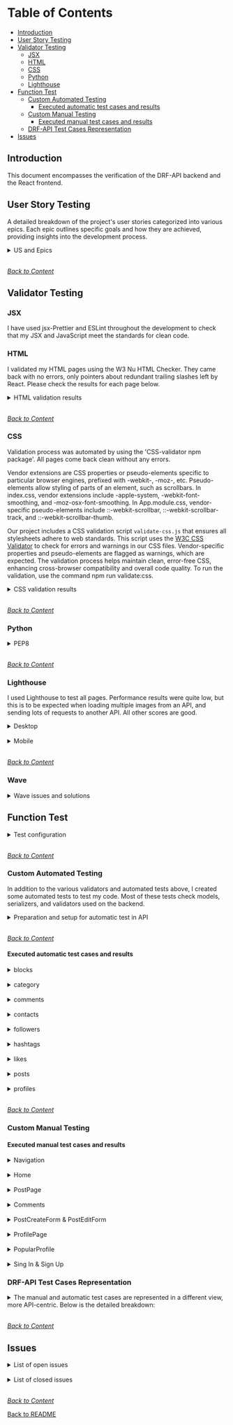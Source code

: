 

# Table of Contents

- [Introduction](#introduction)
- [User Story Testing](#user-story-testing)
- [Validator Testing](#validator-testing)
  - [JSX](#jsx)
  - [HTML](#html)
  - [CSS](#css)
  - [Python](#python)
  - [Lighthouse](#lighthouse)
- [Function Test](#function-test)
  - [Custom Automated Testing](#custom-automated-testing)
    - [Executed automatic test cases and results](#executed-automatic-test-cases-and-results)
  - [Custom Manual Testing](#custom-manual-testing)
    - [Executed manual test cases and results](#executed-manual-test-cases-and-results)
  - [DRF-API Test Cases Representation](#drf-api-test-cases-representation)
- [Issues](#issues)

## Introduction

This document encompasses the verification of the DRF-API backend and the React frontend.

## User Story Testing

A detailed breakdown of the project's user stories categorized into various epics. Each epic outlines specific goals and how they are achieved, providing insights into the development process.

<details>
<summary>US and Epics</summary> 
<br>

**EPIC - Scope**
| Goals | How are they achieved? | Comment |
| --- | --- |--- |
| As a product owner, I want to define the project scope and vision so that all stakeholders have a clear understanding of the project's goals and objectives | The project scope and vision are defined during initial phase and documented in a project charter | |
| As a product owner, I want to identify key features and functionalities required for the application so that it meets user needs effectively | Key features are identified through user research and requirements gathering sessions with stakeholder(s) | |

**EPIC - Development**
| Goals | How are they achieved? | Comment |
| --- | --- |--- |
| As a developer, I want to set up a project repository for the front-end and back-end so that I can manage the codebase efficiently | Set up separate Git repositories for the front-end and back-end on GitHub and configure them with appropriate README files and branch protections | |
| As a developer, I want to configure the development environment so that I can ensure consistent setup across different machines | Use tools like Docker to create consistent development environments, and document setup instructions in the README.md file | |
| As a developer, I want to design a responsive user interface using React so that users have a seamless experience across devices | Implement responsive design principles using CSS frameworks like Bootstrap and test across different devices and screen sizes | |
| As a developer, I want to create reusable components in React so that the codebase is maintainable and scalable | Develop React components with a modular architecture and document them | |
| As a developer, I want to create a Django project and set up the Django Rest Framework so that I can build the API | Initialize a Django project, install Django Rest Framework, and configure settings including database connections | |
| As a developer, I want to design database models so that the data is structured logically | Create Django models to represent the data structure, ensuring relationships and constraints are appropriately defined | |
| As a developer, I want to implement CRUD operations in the API so that users can manage their content | Develop API views and serializers in Django Rest Framework to handle create, read, update, and delete operations for the main entities | |
| As a developer, I want to integrate the front-end with the back-end API so that data can be fetched and displayed dynamically | Use Axios or Fetch API in React to make requests to the Django REST API and update the UI based on the responses | |
| As a developer, I want to secure user data by storing passwords hashed and ensuring sensitive information is protected | Use Django's built-in password hashing mechanism and configure environment variables for sensitive settings using `env.py` and Heroku Config Vars | |
| As a developer, I want to write tests so that I can ensure the functionality of my React components | Write manual tests for React components | |
| As a developer, I want to write tests so that I can verify the correctness of the API endpoints | Use Django's test framework to write unit tests and integration tests for API endpoints, ensuring they return expected results | |

**EPIC - Navigation & Authentication**
| Goals | How are they achieved? | Comment |
| --- | --- |--- |
| As a user I can view a navbar from every page so that I can navigate easily between pages | Implement a persistent navigation bar component in React that is included on all pages | |
| As a user I can navigate through pages quickly so that I can view content seamlessly without page refresh | Use React Router to enable client-side routing, ensuring navigation does not trigger full page reloads | |
| As a user I can create a new account so that I can access all the features for signed up users | Develop a registration form that submits user data to the Django REST API to create new user accounts | |
| As a user I can sign in to the app so that I can access functionality for logged in users | Implement a login form that authenticates users via the Django REST API and stores the authentication token in local storage | |
| As a user I can tell if I am logged in or not so that I can log in if I need to | Display user authentication status in the navigation bar, showing different links based on login state | |
| As a user I can maintain my logged-in status until I choose to log out so that my user experience is not compromised | Use token-based authentication with automatic token refresh to keep users logged in until they explicitly log out | |
| As a logged out user I can see sign in and sign up options so that I can sign in/sign up | Ensure the navigation bar shows links to the sign-in and sign-up pages for unauthenticated users | |
| As a user I can view user's avatars so that I can easily identify users of the application | Display user avatars in the navigation bar, user profiles, and next to user-generated content | |

**EPIC - Adding & Liking Posts**
| Goals | How are they achieved? | Comment |
| --- | --- |--- |
| As a logged in user I can create posts so that I can share my images with the world! | Develop a post creation form in React that submits new posts to the Django REST API | |
| As a user I can view the details of a single post so that I can learn more about it | Implement a post detail page that fetches and displays a single post's data from the API | |
| As a logged in user I can like a post so that I can show my support for the posts that interest me | Add a like button to posts that sends a like request to the API and updates the like count on the UI | |

**EPIC - The Posts Page**
| Goals | How are they achieved? | Comment |
| --- | --- |--- |
| As a user I can view all the most recent posts, ordered by most recently created first so that I am up to date with the newest content | Fetch and display posts from the API in descending order of creation date | |
| As a user, I can search for posts with keywords, so that I can find the posts and user profiles I am most interested in | Implement a search bar that filters posts based on keywords entered by the user | |
| As a logged in user I can view the posts I liked so that I can find the posts I enjoy the most | Create a view that fetches and displays posts liked by the authenticated user | |
| As a logged in user I can view content filtered by users I follow so that I can keep up to date with what they are posting about | Implement a feed that displays posts from users followed by the authenticated user |
| As a user I can keep scrolling through the images on the site, that are loaded for me automatically so that I don't have to click on "next page" etc | Implement infinite scroll functionality that fetches more posts as the user scrolls down | |
| As a user, I want to add hashtags to my posts so that they are easier to find | Add a hashtag feature to the post creation form and store tags in the database | Not fully implemented, see [Known and unsolved issues](known-and-unsolved-issues) |
| As a user, I want to search for posts by tags so that I can find related content | Implement a tag search feature that filters posts based on selected tags | |

**EPIC - The Post Page**
| Goals | How are they achieved? | Comment |
| --- | --- |--- |
| As a user I can view the posts page so that I can read the comments about the post | Display the post's comments below the post content on the post detail page | |
| As a post owner I can edit my post title and description so that I can make corrections or update my post after it was created | Add an edit button to the post detail page that opens a form for updating the post's title and description | |
| As a logged in user I can add comments to a post so that I can share my thoughts about the post | Implement a comment form on the post detail page that submits new comments to the API | |
| As a user I can see how long ago a comment was made so that I know how old a comment is | Display timestamps next to each comment showing how long ago they were posted | |
| As a user I can read comments on posts so that I can read what other users think about the posts | List comments below the post content on the post detail page | |
| As an owner of a comment I can delete my comment so that I can control removal of my comment from the application | Add a delete button to each comment that sends a delete request to the API and removes the comment from the UI | |
| As an owner of a comment I can edit my comment so that I can fix or update my existing comment | Add an edit button to each comment that opens a form for updating the comment's content | |
| As a user, I want to add category to my posts so that they are easier to find. | Develop category feature in the API and provide UI elements for adding and displaying category on posts | |

**EPIC - The Profile Page**
| Goals | How are they achieved? | Comment |
| --- | --- |--- |
| As a user I can view other users profiles so that I can see their posts and learn more about them | Implement user profile pages that display user information and their posts | |
| As a user I can see a list of the most followed profiles so that I can see which profiles are popular | Create a section on the site that lists the most followed profiles | |
| As a user I can view statistics about a specific user: number of posts, follows and users followed so that I can learn more about them | Display user statistics (number of posts, follows, and followed users) on profile pages | |
| As a logged in user I can follow and unfollow other users so that I can see and remove posts by specific users in my posts feed | Implement follow and unfollow buttons on user profiles that update the follow status via the API | |
| As a user I can view all the posts by a specific user so that I can catch up on their latest posts, or decide I want to follow them | List all posts by the user on their profile page | |
| As a logged in user I can edit my profile so that I can change my profile picture and bio | Add an edit profile button that opens a form for updating the profile picture and bio | |
| As a logged in user I can update my username and password so that I can change my display name and keep my profile secure | Provide options for changing username and password in the user settings | |
| As a developer, I want to implement a blocking functionality so that users do not have to see posts from users they have blocked | Develop a blocking feature in the API and provide UI controls for blocking users | |
| As a user, I want to be able to block other users so that they cannot interact with my content | Add block buttons to user profiles that update the block status via the API | Moved to future feature backlog |
| As a developer, I want to create a contact form that stores user queries, complaints, or suggestions in the Contact model so that the platform can handle user feedback | Implement a contact form that submits user feedback to the API and stores it in the database | |
| As a user, I want to send feedback or queries to the platform administrators so that I can report issues or suggest improvements | Add a feedback form accessible from the user menu that submits feedback to the platform administrators | |

</details>
<br>

_<span style="color: blue;">[Back to Content](#table-of-contents)</span>_

## Validator Testing

### JSX

I have used jsx-Prettier and ESLint throughout the development to check that my JSX and JavaScript meet the standards for clean code.

### HTML

I validated my HTML pages using the W3 Nu HTML Checker. They came back with no errors, only pointers about redundant trailing slashes left by React. Please check the results for each page below.

<details>
<summary>HTML validation results</summary>

<br>

[PostsPage](https://validator.w3.org/nu/?doc=https%3A%2F%2Fpixavibe-frontend-e53fa907f215.herokuapp.com%2F)

[Post Page](https://validator.w3.org/nu/?doc=https%3A%2F%2Fpixavibe-frontend-e53fa907f215.herokuapp.com%2Fposts%2F66)

[Profile](https://validator.w3.org/nu/?doc=https%3A%2F%2Fpixavibe-frontend-e53fa907f215.herokuapp.com%2Fprofiles%2F4)

[Edit profile](https://validator.w3.org/nu/?doc=https%3A%2F%2Fpixavibe-frontend-e53fa907f215.herokuapp.com%2Fprofiles%2F4%2Fedit)

[Sign Up](https://validator.w3.org/nu/?doc=https%3A%2F%2Fpixavibe-frontend-e53fa907f215.herokuapp.com%2Fsignup)

[Sign In](https://validator.w3.org/nu/?doc=https%3A%2F%2Fpixavibe-frontend-e53fa907f215.herokuapp.com%2Fsignin)

[PostCreateForm](https://validator.w3.org/nu/?doc=https%3A%2F%2Fpixavibe-frontend-e53fa907f215.herokuapp.com%2Fposts%2Fcreate)

[PostEditForm](https://validator.w3.org/nu/?doc=https%3A%2F%2Fpixavibe-frontend-e53fa907f215.herokuapp.com%2Fposts%2F1%2Fedit)

</details>

<br>

_<span style="color: blue;">[Back to Content](#table-of-contents)</span>_

### CSS

Validation process was automated by using the 'CSS-validator npm package'. All pages come back clean without any errors. </br>

Vendor extensions are CSS properties or pseudo-elements specific to particular browser engines, prefixed with -webkit-, -moz-, etc. Pseudo-elements allow styling of parts of an element, such as scrollbars. In index.css, vendor extensions include -apple-system, -webkit-font-smoothing, and -moz-osx-font-smoothing. In App.module.css, vendor-specific pseudo-elements include ::-webkit-scrollbar, ::-webkit-scrollbar-track, and ::-webkit-scrollbar-thumb.

Our project includes a CSS validation script `validate-css.js` that ensures all stylesheets adhere to web standards. This script uses the [W3C CSS Validator](http://jigsaw.w3.org/css-validator/validator) to check for errors and warnings in our CSS files. Vendor-specific properties and pseudo-elements are flagged as warnings, which are expected. The validation process helps maintain clean, error-free CSS, enhancing cross-browser compatibility and overall code quality. To run the validation, use the command npm run validate:css.

<details>
<summary>CSS validation results</summary>

<br>

![CSS-01](/documentation/testing_image/validate_css_01.png)

![CSS-02](/documentation/testing_image/validate_css_02.png)

</details>

<br>

_<span style="color: blue;">[Back to Content](#table-of-contents)</span>_

### Python

<details>
<summary>PEP8</summary>
<br>

All Python files were run validated with pep8 and cleaned until no errors were found.

![pep8](/documentation/testing_image/validate_python.png)

</details>
<br>

_<span style="color: blue;">[Back to Content](#table-of-contents)</span>_

### Lighthouse

I used Lighthouse to test all pages. Performance results were quite low, but this is to be expected when loading multiple images from an API, and sending lots of requests to another API. All other scores are good.

<details>
<summary>Desktop</summary>
<br>

| Page         | Performance | Accessibility | Best Practices | SEO |
| ------------ | ----------- | ------------- | -------------- | --- |
| Home         | 64          | 95            | 78             | 100 |
| Post Detail  | 59          | 91            | 78             | 100 |
| Post Form    | 99          | 87            | 78             | 100 |
| Profile page | 84          | 91            | 96             | 91  |
| Login        | 97          | 86            | 96             | 91  |
| Register     | 97          | 86            | 96             | 91  |

</details>
<br>

<details>
<summary>Mobile</summary>
<br>

| Page         | Performance | Accessibility | Best Practices | SEO |
| ------------ | ----------- | ------------- | -------------- | --- |
| Home         | 63          | 96            | 78             | 100 |
| Post Detail  | 50          | 88            | 78             | 100 |
| Post Form    | 55          | 81            | 78             | 92  |
| Profile page | 75          | 89            | 78             | 92  |
| Login        | 85          | 95            | 74             | 100 |
| Register     | 88          | 95            | 74             | 100 |

</details>

<br>

_<span style="color: blue;">[Back to Content](#table-of-contents)</span>_

### Wave

<details>
<summary>Wave issues and solutions</summary>
<br>
By solving these issues, Wave reports no Error and no Contrast Errors.

![Wave](/documentation/testing_image/validate_wave.png)

- Contrast issue in 'comments' for the timestamp: I changed the color from #BC9BBB to a slightly darker hue, #966496.
- Error'''''''''''. Missing form label. A form control does not have a corresponding label: <br>
  This was solved by adding a form label for <Form.Control> in both CommentCreateForm.ja and CommentEditForm.js. <br>
  ` <Form.Label htmlFor="commentContent" className="sr-only">` <br>
  and <br>
  `<Form.Label htmlFor="editCommentContent" className="sr-only">`

- Error: Empty Link. A link contains no text: <br>
  Added 'aria-label' to links in Post.js

```
{likes_count}
<Link to={`/posts/${id}`} aria-label="View comments count">
  <i className="far fa-comments" aria-hidden="true" /> {comments_count}
</Link>
```

- Error: Missing alternative text for the avatar image: <br>
  Added the alt attribute to the <img> tag in ProfilePage.js. The alt attribute provides alternative text for screen readers, making the image accessible. <br>

```
<Col lg={3} className="text-lg-left">
  <Image
    className={styles.ProfileImage}
    roundedCircle
    src={profile?.image}
    alt={`${profile?.owner}'s profile image`}
  />
</Col>
```

- Error: Missing form label in PostsPage.js. A form control does not have a corresponding label: <br>
  This was solved by adding a form label for search input.

```
<Form.Group controlId="searchPosts">
  <Form.Label className="sr-only">Search Posts</Form.Label>
  <Form.Control
    id="searchPosts"
    value={query}
    onChange={(event) => setQuery(event.target.value)}
    type="text"
    className="mr-sm-2"
    placeholder="Search posts"
  />
</Form.Group>
```

</details>

## Function Test

<details>
<summary>Test configuration</summary>

<br>

_<span style="color: blue;">[Back to Content](#table-of-contents)</span>_

**Test Environment**

- Desktop:
  - Lenovo Legion T7
- Screen:
  - Samsung Odyssey G3 / 27" / 1920 x 1080 /
- Mobile:
  - Samsung Galaxy S20

**Browser compatibility**

I have tested this site on the following browsers:

- Google Chrome, version 121.0.6167.86 (Official Build) (64-bit)
- Firefox, version 123.0 (64-bit)

**React Bootstrap Breakpoints**
<br>
[Link for reference](https://react-bootstrap-v4.netlify.app/layout/grid/#col-props)

| **Breakpoint**    | **Prefix** | **Minimum Width** |
| ----------------- | ---------- | ----------------- |
| Extra Small       | `xs`       | `< 576px`         |
| Small             | `sm`       | `≥ 576px`         |
| Medium            | `md`       | `≥ 768px`         |
| Large             | `lg`       | `≥ 992px`         |
| Extra Large       | `xl`       | `≥ 1200px`        |
| Extra Extra Large | `xxl`      | `≥ 1400px`        |

</details>

<br>

_<span style="color: blue;">[Back to Content](#table-of-contents)</span>_

### Custom Automated Testing

In addition to the various validators and automated tests above, I created some automated tests to test my code. Most of these tests check models, serializers, and validators used on the backend.

<details>
<summary>Preparation and setup for automatic test in API</summary>

#### Test case naming convention

'xxx-m/a-nn'

- xxx = Area of test
- m/a = manual or automatic script
- nn = test case IS no.

#### App abbreviation

- BLK = blocks
- CAT = category
- CMT = comments
- CON = contacts
- FOL = followers
- HME = Home
- LKE = likes
- NAV = Navigation
- POP = Popular profile
- PPM = PostCreate & PostEditForm
- PST = posts
- PRF = profiles
- SIU = SignIn&SignUP



#### Preparation and setup

**setUp Method**:

- This method is called before each individual test method to set up the necessary state.
- It creates a user with the username 'adam' and the password 'pass'.
- Logs in the created user.
- Creates a post associated with the logged-in user.
- Prepares the initial test environment.

**tearDown Method**:

- This method is called after each test method to clean up the test environment.
- Logs out the user.
- Deletes all User and Post instances to ensure a clean state for the next test.

</details>

<br>

_<span style="color: blue;">[Back to Content](#table-of-contents)</span>_

#### Executed automatic test cases and results

<details>
<summary>blocks</summary>

| ID       | Description                                                                                                                                                                                                | Expected Outcome                                                                                                                  | Result | Comment |
| -------- | ---------------------------------------------------------------------------------------------------------------------------------------------------------------------------------------------------------- | --------------------------------------------------------------------------------------------------------------------------------- | ------ | ------- |
| BLK-A-01 | Test `def test_create_block(self):` checks if a block can be created successfully. It sends a POST request to the `/blocks/` endpoint.                                                                     | The block is created successfully with a status code of 201 Created.                                                              | PASS   |         |
| BLK-A-02 | Test `def test_list_blocks(self):` checks if the list of blocks can be retrieved successfully. It sends a GET request to the `/blocks/` endpoint.                                                          | The list of blocks is retrieved successfully with a status code of 200 OK.                                                        | PASS   |         |
| BLK-A-03 | Test `def test_retrieve_block(self):` checks if a specific block can be retrieved successfully. It sends a GET request to the `/blocks/<int:pk>/` endpoint.                                                | The specific block is retrieved successfully with a status code of 200 OK.                                                        | PASS   |         |
| BLK-A-04 | Test `def test_delete_block(self):` checks if a block can be deleted successfully. It sends a DELETE request to the `/blocks/<int:pk>/` endpoint.                                                          | The block is deleted successfully with a status code of 204 No Content.                                                           | PASS   |         |
| BLK-A-05 | Test `def test_block_duplicate(self):` checks that a duplicate block cannot be created. It sends a POST request to the `/blocks/` endpoint.                                                                | An error is returned with a status code of 400 Bad Request, preventing the creation of a duplicate block.                         | PASS   |         |
| BLK-A-06 | Test `def test_cannot_block_without_authentication(self):` checks that a user cannot block another user without authentication. It sends a POST request to the `/blocks/` endpoint without authentication. | An error is returned with a status code of 401 Unauthorized, preventing the block from being created without user authentication. | PASS   |         |
| BLK-A-07 | Test `def test_block_user(self):` checks that blocking a user hides their posts from the blocking user. It sends a POST request to the `/blocks/` endpoint.                                                | The user is blocked successfully with a status code of 201 Created, and the blocked user's posts are not visible to the blocker.  | PASS   |         |
| BLK-A-08 | Test `def test_unblock_user(self):` checks that unblocking a user makes their posts visible to the unblocking user. It sends a DELETE request to the `/blocks/<int:pk>/` endpoint.                         | The user is unblocked successfully with a status code of 204 No Content, and the unblocked user's posts are visible again.        | PASS   |         |
| BLK-A-09 | Test `def test_visibility_of_own_posts(self):` checks that users can always see their own posts regardless of blocks.                                                                                      | The user's own posts remain visible to them, even if they have blocked the target user.                                           | PASS   |         |
| BLK-A-10 | Test `def test_block_without_authentication(self):` checks that blocking another user without authentication is not allowed. It sends a POST request to the `/blocks/` endpoint without authentication.    | An error is returned with a status code of 403 Forbidden, preventing the block from being created without authentication.         | PASS   |         |
| BLK-A-11 | Test `def test_post_visibility_after_block_and_unblock(self):` checks that posts from a blocked user are hidden and then shown after unblocking.                                                           | Posts from the blocked user are hidden, and after unblocking, the posts become visible again.                                     | PASS   |         |

##### Results in terminal

![BLK](/documentation/testing_image/test-result-blocks.png)

</details>

<br>

<details>

<summary>category</summary>

<br>

No automatic test executed, only manual.

</details>

<br>

<details>

<summary>comments</summary>

| ID       | Description                                                                                                                                                                                               | Expected Outcome                                                                                                        | Result | Comment |
| -------- | --------------------------------------------------------------------------------------------------------------------------------------------------------------------------------------------------------- | ----------------------------------------------------------------------------------------------------------------------- | ------ | ------- |
| CMT-A-01 | Test `def test_can_list_comments(self):` checks if comments can be listed successfully. It sends a GET request to `/comments/`.                                                                           | Comments are listed successfully with a status code of 200 OK.                                                          | PASS   |         |
| CMT-A-02 | Test `def test_can_create_comment(self):` checks if a comment can be created successfully. It sends a POST request to `/comments/`.                                                                       | The comment is created successfully with a status code of 201 Created.                                                  | PASS   |         |
| CMT-A-03 | Test `def test_can_retrieve_comment_using_valid_id(self):` checks if a comment can be retrieved using a valid ID. It sends a GET request to `/comments/<id>/`.                                            | The comment is retrieved successfully with a status code of 200 OK.                                                     | PASS   |         |
| CMT-A-04 | Test `def test_cant_retrieve_comment_using_invalid_id(self):` checks that retrieving a comment with an invalid ID returns 404. It sends a GET request to `/comments/999/`.                                | The request returns a status code of 404 Not Found.                                                                     | PASS   |         |
| CMT-A-05 | Test `def test_user_can_update_own_comment(self):` checks if a user can update their own comment. It sends a PUT request to `/comments/<id>/`.                                                            | The comment is updated successfully with a status code of 200 OK and the updated content is reflected in the response.  | PASS   |         |
| CMT-A-06 | Test `def test_user_can_delete_own_comment(self):` checks if a user can delete their own comment. It sends a DELETE request to `/comments/<id>/`.                                                         | The comment is deleted successfully with a status code of 204 No Content.                                               | PASS   |         |
| CMT-A-07 | Test `def test_user_cant_create_comment_without_authentication(self):` checks that a user cannot create a comment without authentication. It sends a POST request to `/comments/` without authentication. | The request returns a status code of 403 Forbidden, preventing the creation of the comment without user authentication. | PASS   |         |

##### Results in terminal

![BLK](/documentation/testing_image/test-result-comments.png)

</details>

<br>

<details>

<summary>contacts</summary>

<br>

| ID       | Description                                                                                                                                                                                 | Expected Outcome                                                                                                | Result | Comment |
| -------- | ------------------------------------------------------------------------------------------------------------------------------------------------------------------------------------------- | --------------------------------------------------------------------------------------------------------------- | ------ | ------- |
| CON-A-01 | Test `def test_create_contact_valid(self):` checks if a contact can be created with valid data. It sends a POST request to `/contacts/`.                                                    | The contact is created successfully with a status code of 201 Created.                                          | PASS   |         |
| CON-A-02 | Test `def test_create_contact_invalid_reason(self):` checks if the API responds correctly to an invalid reason. It sends a POST request to `/contacts/`.                                    | The request returns a status code of 400 Bad Request and includes an error for the 'reason' field.              | PASS   |         |
| CON-A-03 | Test `def test_create_contact_invalid_content(self):` checks if the API responds correctly to invalid content. It sends a POST request to `/contacts/`.                                     | The request returns a status code of 400 Bad Request and includes an error for the 'content' field.             | PASS   |         |
| CON-A-04 | Test `def test_create_contact_unauthenticated(self):` checks if unauthenticated users are prevented from creating contacts. It sends a POST request to `/contacts/` without authentication. | The request returns a status code of 403 Forbidden, preventing unauthenticated users from creating contacts.    | PASS   |         |
| CON-A-05 | Test `def test_valid_contact_serializer(self):` checks if the serializer accepts valid data.                                                                                                | The serializer accepts the valid data, indicating that the data is correct and can be used to create a contact. | PASS   |         |
| CON-A-06 | Test `def test_invalid_contact_serializer_reason(self):` checks if the serializer rejects invalid reason data.                                                                              | The serializer rejects the invalid reason data, indicating that the 'reason' field must contain valid input.    | PASS   |         |
| CON-A-07 | Test `def test_invalid_contact_serializer_content(self):` checks if the serializer rejects invalid content data.                                                                            | The serializer rejects the invalid content data, indicating that the 'content' field must contain valid input.  | PASS   |         |

##### Results in terminal

![BLK](/documentation/testing_image/test-result-contacts.png)

</details>

<br>

<details>

<summary>followers</summary>

<br>

No automatic test executed, only manual.

</details>

<br>

<details>

<summary>hashtags</summary>
<br>

#### Note: The following automated tests for hashtags are based on the functionalities provided by the DRF API. Issues related to updating, deleting, and searching by hashtags are documented in [BUG#68](https://github.com/JaqiKal/pixavibe-frontend/issues/68).


| ID       | Description                                                                                                                                                       | Expected Outcome                                                                                                                                                            | Result | Comment                                                                                                                 |
| -------- | ----------------------------------------------------------------------------------------------------------------------------------------------------------------- | --------------------------------------------------------------------------------------------------------------------------------------------------------------------------- | ------ | ----------------------------------------------------------------------------------------------------------------------- |
| HTG-A-01 | Test `def test_create_hashtag(self):` checks if a hashtag can be created successfully. It sends a POST request to the `/hashtags/` endpoint.                      | The hashtag is created successfully with a status code of 201 Created.                                                                                                      | PASS   |                                                                                                                         |
| HTG-A-02 | Test `def test_create_post_with_hashtag(self):` checks if a post can be created with an associated hashtag. It sends a POST request to the `/posts/` endpoint.    | The post is created successfully with the associated hashtag and a status code of 201 Created. The response includes the 'hashtags' field containing the ID of the hashtag. | FAIL   | 'hashtag_ids' not found in response data. See [Known and unsolved issues](#known-and-unsolved-issues)                   |
| HTG-A-03 | Test `def test_search_post_by_hashtag(self):` checks if a post can be retrieved by searching for a hashtag. It sends a GET request to the `/posts/` endpoint.     | The post is retrieved successfully with a status code of 200 OK. The response includes the 'hashtags' field containing the ID of the hashtag.                               | ERROR  | 'hashtag_ids' not found in response data. Causing KeyError. See [Known and unsolved issues](#known-and-unsolved-issues) |
| HTG-A-04 | Test `def test_add_remove_hashtag_to_post(self):` checks if a hashtag can be added and removed from a post. It sends requests to the `/posts/<int:pk>/` endpoint. | The hashtag is added to the post successfully and reflected in the response. The hashtag is removed from the post successfully and reflected in the response.               | PASS   |                                                                                                                         |

##### Results in terminal

![BLK](/documentation/testing_image/test-result-hashtags.png)

</details>

<br>

<details>

<summary>likes</summary>

<br>

| ID       | Description                                                                                                                                                   | Expected Outcome                                                                                                | Result | Comment |
| -------- | ------------------------------------------------------------------------------------------------------------------------------------------------------------- | --------------------------------------------------------------------------------------------------------------- | ------ | ------- |
| LKE-A-01 | Test `def test_like_post(self):` checks if a user can like a post. It sends a POST request to `/likes/`.                                                      | The like is created successfully with a status code of 201 Created and the post ID is returned in the response. | PASS   |         |
| LKE-A-02 | Test `def test_cannot_like_post_twice(self):` checks if a user cannot like a post twice. It sends a POST request to `/likes/`.                                | The request returns a status code of 400 Bad Request, indicating that the user cannot like the same post twice. | PASS   |         |
| LKE-A-03 | Test `def test_unlike_post(self):` checks if a user can unlike a post. It sends a DELETE request to `/likes/<id>/`.                                           | The like is deleted successfully with a status code of 204 No Content.                                          | PASS   |         |
| LKE-A-04 | Test `def test_user_cannot_unlike_another_users_like(self):` checks if a user cannot unlike another user's like. It sends a DELETE request to `/likes/<id>/`. | The request returns a status code of 403 Forbidden, indicating that a user cannot unlike another user's like.   | PASS   |         |

##### Results in terminal

![BLK](/documentation/testing_image/test-result-likes.png)

</details>

<br>

<details>

<summary>posts</summary>

<br>

| ID       | Description                                                                                                                                                       | Expected Outcome                                                                                           | Result | Comment |
| -------- | ----------------------------------------------------------------------------------------------------------------------------------------------------------------- | ---------------------------------------------------------------------------------------------------------- | ------ | ------- |
| PST-A-01 | Test `def test_can_list_posts(self):` checks if posts can be listed successfully. It sends a GET request to `/posts/`.                                            | Posts are listed successfully with a status code of 200 OK.                                                | PASS   |         |
| PST-A-02 | Test `def test_logged_in_user_can_create_post(self):` checks if a logged-in user can create a post. It sends a POST request to `/posts/`.                         | The post is created successfully with a status code of 201 Created.                                        | PASS   |         |
| PST-A-03 | Test `def test_user_not_logged_in_cant_create_post(self):` checks if an unauthenticated user cannot create a post. It sends a POST request to `/posts/`.          | The request returns a status code of 403 Forbidden, indicating that the user must be authenticated.        | PASS   |         |
| PST-A-04 | Test `def test_can_retrieve_post_using_valid_id(self):` checks if a post can be retrieved using a valid ID. It sends a GET request to `/posts/<id>/`.             | The post is retrieved successfully with a status code of 200 OK.                                           | PASS   |         |
| PST-A-05 | Test `def test_cant_retrieve_post_using_invalid_id(self):` checks that retrieving a post with an invalid ID returns 404. It sends a GET request to `/posts/999/`. | The request returns a status code of 404 Not Found.                                                        | PASS   |         |
| PST-A-06 | Test `def test_user_can_update_own_post(self):` checks if a user can update their own post. It sends a PUT request to `/posts/<id>/`.                             | The post is updated successfully with a status code of 200 OK and the updated content is reflected.        | PASS   |         |
| PST-A-07 | Test `def test_user_cant_update_another_users_post(self):` checks that a user cannot update another user's post. It sends a PUT request to `/posts/<id>/`.        | The request returns a status code of 403 Forbidden, indicating that the user cannot update another's post. | PASS   |         |
| PST-A-08 | Test `def test_user_can_delete_own_post(self):` checks if a user can delete their own post. It sends a DELETE request to `/posts/<id>/`.                          | The post is deleted successfully with a status code of 204 No Content.                                     | PASS   |         |
| PST-A-09 | Test `def test_user_cannot_delete_another_users_post(self):` checks that a user cannot delete another user's post. It sends a DELETE request to `/posts/<id>/`.   | The request returns a status code of 403 Forbidden, indicating that the user cannot delete another's post. | PASS   |         |

##### Results in terminal

![BLK](/documentation/testing_image/test-result-posts.png)

</details>

<br>

<details>

<summary>profiles</summary>

<br>

No automatic test executed, only manual.

</details>

<br>

_<span style="color: blue;">[Back to Content](#table-of-contents)</span>_

### Custom Manual Testing

#### Executed manual test cases and results

<details>

<summary>Navigation</summary>

<br>

| ID       | Feature        | Action      | Expected Outcome                                        | Result | Comment |
| -------- | -------------- | ----------- | ------------------------------------------------------- | ------ | ------- |
| NAV-M-01 | Navbar Logo    | Hover/Focus | Indicate focus                                          | Pass   |         |
| NAV-M-02 | Navbar Logo    | Click       | Redirect to home                                        | Pass   |         |
| NAV-M-03 | Navbar toggler | Display     | Visible on small screens only                           | Pass   |         |
| NAV-M-04 | Navbar toggler | Click       | Opens dropdown with navigation links                    | Pass   |         |
| NAV-M-05 | Following Link | Display     | Only display when user is signed in                     | Pass   |         |
| NAV-M-06 | Following Link | Click       | Open following feed page                                | Pass   |         |
| NAV-M-07 | Liked Link     | Display     | Only display when user is signed in                     | Pass   |         |
| NAV-M-08 | Liked Link     | Click       | Open liked posts feed page                              | Pass   |         |
| NAV-M-09 | Navbar Links   | Display     | Links display in header on screens above a certain size | Pass   |         |
| NAV-M-10 | Profile Link   | Display     | Only display when user is signed in                     | Pass   |         |
| NAV-M-11 | Profile Link   | Click       | Open profile page                                       | Pass   |         |
| NAV-M-12 | Register Link  | Display     | Only display when user is not signed in                 | Pass   |         |
| NAV-M-13 | Register Link  | Click       | Open signup page                                        | Pass   |         |
| NAV-M-14 | Log-in Link    | Display     | Only display when user is not signed in                 | Pass   |         |
| NAV-M-15 | Log-in Link    | Click       | Open login page                                         | Pass   |         |
| NAV-M-16 | Log-out Link   | Display     | Only display when user is signed in                     | Pass   |         |
| NAV-M-17 | Log-out Link   | Click       | Log the user out                                        | Pass   |         |

</details>

<br>

<details>

<summary>Home</summary>

<br>

| ID       | Feature           | Action  | Expected Outcome                                                 | Result | Comment |
| -------- | ----------------- | ------- | ---------------------------------------------------------------- | ------ | ------- |
| HME-M-01 | Post list         | Display | All posts appear in sorted order                                 | Pass   |         |
| HME-M-02 | Post              | Display | Post displays title, author, image, content, and time of posting | Pass   |         |
| HME-M-03 | Post              | Display | Post displays the number of likes and comments                   | Pass   |         |
| HME-M-04 | Avatar            | Display | Post owner's avatar is present on the post                       | Pass   |         |
| HME-M-05 | Avatar            | Click   | Clicking an avatar opens the associated profile page             | Pass   |         |
| HME-M-06 | Post Link         | Click   | Clicking the post opens the detail page                          | Pass   |         |
| HME-M-07 | Like Icon         | Click   | Like/Unlike the post                                             | Pass   |         |
| HME-M-08 | Like Counter      | Display | Display the correct number of likes received by the post         | Pass   |         |
| HME-M-09 | Comment Icon      | Click   | Open the post's comment section                                  | Pass   |         |
| HME-M-10 | Comment Counter   | Display | Display the correct number of comments on the post               | Pass   |         |
| HME-M-11 | Search Bar        | Input   | Apply search term and filter posts automatically                 | Pass   |         |
| HME-M-12 | Category Filter   | Click   | Apply category term and filter posts automatically               | Pass   |         |
| HME-M-13 | 'New Post' Button | Display | Only visible to signed-in users                                  | Pass   |         |
| HME-M-14 | 'New Post' Button | Click   | Open post form                                                   | Pass   |         |
| HME-M-15 | Post feed         | Display | All posts appear in an infinite scroll feed                      | Pass   |         |
| HME-M-16 | Post feed         | Display | Posts by blocked users are not displayed                         | Pass   |         |
| HME-M-17 | Post feed         | Display | "Following" feed only displays posts by followed users           | Pass   |         |
| HME-M-18 | Post feed         | Display | "Liked" feed only displays posts the current user has liked      | Pass   |         |
| HME-M-19 | Report button     | Display | Only displays on other users' posts                              | Pass   |         |
| HME-M-20 | Report button     | Click   | Open the report form                                             | Pass   |         |
| HME-M-21 | Report form       | Submit  | Sends a report to the admin page                                 | Pass   |         |

</details>

<br>

<details>

<summary>PostPage</summary>

<br>

| ID       | Feature         | Action  | Expected Outcome                                                 | Result | Comment |
| -------- | --------------- | ------- | ---------------------------------------------------------------- | ------ | ------- |
| PST-M-01 | Post            | Display | Post displays title, author, image, content, and time of posting | Pass   |         |
| PST-M-02 | Post            | Display | Post displays the number of likes and comments                   | Pass   |         |
| PST-M-03 | Avatar          | Display | Post owner's avatar is present on the post                       | Pass   |         |
| PST-M-04 | Avatar          | Click   | Clicking an avatar opens the associated profile page             | Pass   |         |
| PST-M-05 | Edit Button     | Display | Display if logged in as the author of the post                   | Pass   |         |
| PST-M-06 | Edit Button     | Click   | Open the post editing page                                       | Pass   |         |
| PST-M-07 | Delete Button   | Display | Display if logged in as the author of the post                   | Pass   |         |
| PST-M-08 | Delete Button   | Click   | Delete the post                                                  | Pass   |         |
| PST-M-09 | Like Icon       | Click   | Like/Unlike the post                                             | Pass   |         |
| PST-M-10 | Like Counter    | Display | Display the correct number of likes received by the post         | Pass   |         |
| PST-M-11 | Comment Icon    | Click   | Open the post's comment section                                  | Pass   |         |
| PST-M-12 | Comment Counter | Display | Display the correct number of comments on the post               | Pass   |         |
| PST-M-13 | Report button   | Display | Only displays on other users' posts                              | Pass   |         |
| PST-M-14 | Report button   | Click   | Open the report form                                             | Pass   |         |
| PST-M-15 | Report form     | Submit  | Sends a report to the admin page                                 | Pass   |         |

</details>

<br>

<details>

<summary>Comments</summary>

<br>

| ID       | Feature       | Action  | Expected Outcome                                                 | Result | Comment |
| -------- | ------------- | ------- | ---------------------------------------------------------------- | ------ | ------- |
| CMT-M-01 | Comment Form  | Display | Display when a user is signed in                                 | Pass   |         |
| CMT-M-02 | Comment Form  | Submit  | Submit the form and add the comment to the post                  | Pass   |         |
| CMT-M-03 | Comments      | Display | Comments appear in descending order in an infinite scroll format | Pass   |         |
| CMT-M-04 | Comments      | Display | Comments display the owner's username and avatar                 | Pass   |         |
| CMT-M-05 | Comments      | Display | Comments by blocked users are blocked                            | Pass   |         |
| CMT-M-06 | Comments      | Click   | Clicking the avatar opens the associated profile                 | Pass   |         |
| CMT-M-07 | Edit Button   | Display | Display if logged in as the author of the post                   | Pass   |         |
| CMT-M-08 | Edit Button   | Click   | Open the comment form                                            | Pass   |         |
| CMT-M-09 | Delete Button | Display | Display if logged in as the author of the post                   | Pass   |         |
| CMT-M-10 | Delete Button | Click   | Delete the comment                                               | Pass   |         |

</details>

<br>

<details>

<summary>PostCreateForm & PostEditForm</summary>

<br>

| ID       | Feature        | Action  | Expected Outcome                                        | Result | Comment |
| -------- | -------------- | ------- | ------------------------------------------------------- | ------ | ------- |
| PFM-M-01 | Upload Button  | Display | The upload Button appears                               | Pass   |         |
| PFM-M-02 | Upload Button  | Click   | Opens a file selector window                            | Pass   |         |
| PFM-M-03 | Title Input    | Display | The title input has a label making its purpose clear    | Pass   |         |
| PFM-M-04 | Title Input    | Input   | The user can type in the Title field                    | Pass   |         |
| PFM-M-05 | Content Input  | Display | The content input has a label making its purpose clear  | Pass   |         |
| PFM-M-06 | Content Input  | Input   | The user can type in the content field                  | Pass   |         |
| PFM-M-07 | Category Input | Display | The category input has a label making its purpose clear | Pass   |         |
| PFM-M-08 | Category Input | Click   | The user can select category the menu                   | Pass   |         |
| PFM-M-09 | Cancel Button  | Click   | Close the form without any changes                      | Pass   |         |
| PFM-M-09 | Submit Button  | Click   | Submit the form and create/update the post              | Pass   |         |
| PFM-M-10 | Submit Button  | Click   | Close the form and redirect the user to the post feed   | Pass   |         |


#### Note: The following manual tests for hashtags are based on the functionalities provided by the DRF API. Issues related to updating, deleting, and searching by hashtags are documented in [BUG#68](https://github.com/JaqiKal/pixavibe-frontend/issues/68).

| Feature           | Action  | Expected Outcome                                          | Pass/Fail | Comment                                                          |
| ----------------- | ------- | --------------------------------------------------------- | --------- | ---------------------------------------------------------------- |
| PFM-M-11          | GET     | Show a list of all hashtags as JSON objects               | Pass      | JSON objects for hashtags are displayed as expected.             |
| PFM-M-12          | POST    | Create a new hashtag if valid                             | Pass      | New hashtags can be created successfully.                        |
| PFM-M-13          | GET     | Return a specific hashtag if given a valid id             | Not Tested |                                                                 |
| PFM-M-14          | PUT     | Update the hashtag if valid                               | Fail      | Updating hashtags does not work as expected, see [BUG#68](https://github.com/JaqiKal/pixavibe-frontend/issues/68) |
| PFM-M-15          | DELETE  | Destroy the hashtag if valid                              | Fail      | Deleting hashtags does not work as expected, see [BUG#68](https://github.com/JaqiKal/pixavibe-frontend/issues/68) |
| PFM-M-16          | GET     | Retrieve posts associated with a hashtag                  | Fail      | Posts associated with hashtags are not retrieved correctly, see [BUG#68](https://github.com/JaqiKal/pixavibe-frontend/issues/68) |       

</details>

<br>

<details>

<summary>ProfilePage</summary>

<br>

| ID       | Feature                  | Action  | Expected Outcome                                                 | Result | Comment |
| -------- | ------------------------ | ------- | ---------------------------------------------------------------- | ------ | ------- |
| PRF-M-01 | Avatar                   | Display | The user's avatar appears on the top of the page                 | Pass   |         |
| PRF-M-02 | Username                 | Display | The user's username appears on the top of the page               | Pass   |         |
| PRF-M-03 | User Stats               | Display | The number of posts, followers, and followed users are displayed | Pass   |         |
| PRF-M-04 | Options Button           | Display | The option button appears if signed-in as the profile owner      | Pass   |         |
| PRF-M-05 | Options Button           | Click   | Clicking opens the profile options menu                          | Pass   |         |
| PRF-M-06 | Options Menu             | Display | Display options for editing the profile, username and password   | Pass   |         |
| PRF-M-07 | "Edit profile" Button    | Click   | Open the profile editing form                                    | Pass   |         |
| PRF-M-08 | "Change username" Button | Click   | Open the username editing form                                   | Pass   |         |
| PRF-M-09 | "Change password" Button | Click   | Open the password editing form                                   | Pass   |         |
| PRF-M-10 | User Posts               | Display | The profile owner's posts are displayed under the profile        | Pass   |         |
| PRF-M-11 | User Posts               | Display | The profile post feed has an infinite scroll layout              | Pass   |         |
| PRF-M-12 | Hide/(block) User	      | Create	| User1 can hide User2 successfully                                | Pass   |         |       
| PRF-M-13 | Hide/(block) User	      | Update	| User1 can update the hide on User2 successfully                  | Pass   |         |
| PRF-M-14 | Hide/(block) User	      | Delete  |	User1 can unhide User2 successfully                              | Pass   |         |
| PRF-M-15 | Hide/(block) User	      |	View	  | User1 can see the list of users they have hidden                 | Pass	  | This is validated by the presence of 'blocking_id' or 'blocking_target' fields in the JSON response, which indicates whether a user has been blocked by User1. The list effectively provides the information about blocked users. |

</details>

<br>

<details>

<summary>PopularProfile</summary>

<br>

| Feature                | Action  | Expected Outcome                                                                    | Result | Comment |
| ---------------------- | ------- | ----------------------------------------------------------------------------------- | ------ | ------- |
| Popular Profiles       | Display | The "popular profiles" section displays across the site                             | Pass   |         |
| Popular Profiles       | Display | The list updates to reflect the number of followers for each profile                | Pass   |         |
| Popular Profiles       | Display | The list moves to the top and center on smaller screens                             | Pass   |         |
| Popular Profiles       | Display | No "popular profiles" section appears on profile pages on smaller screens           | Pass   |         |
| Username               | Display | User avatars appear for each profile                                                | Pass   |         |
| Username               | Click   | Open the associated profile page                                                    | Pass   |         |
| Avatar                 | Display | User avatars appear on larger screens                                               | Pass   |         |
| Avatar                 | Click   | Open the associated profile page                                                    | Pass   |         |
| Follow/Unfollow Button | Display | A follow/unfollow button appears next to each profile on large screens if signed in | Pass   |         |
| Follow/Unfollow Button | Click   | Clicking the button follows/unfollows the user                                      | Pass   |         |
| Follow/Unfollow Button | Click   | Clicking the button updates the button and its sibling buttons on other components  | Pass   |         |

</details>

<br>

<details>

<summary>Sing In & Sign Up</summary>

<br>

| ID       | Feature                | Action  | Expected Outcome                                    | Result | Comment |
| -------- | ---------------------- | ------- | --------------------------------------------------- | ------ | ------- |
| SIU-M-01 | Username Input         | Display | A label and placeholder make the purpose clear      | Pass   |         |
| SIU-M-02 | Username Input         | Input   | The user can input a username                       | Pass   |         |
| SIU-M-03 | Password Input         | Display | A label and placeholder make the purpose clear      | Pass   |         |
| SIU-M-04 | Password Input         | Input   | The user can input a username                       | Pass   |         |
| SIU-M-05 | Confirm Password Input | Display | A label and placeholder make the purpose clear      | Pass   |         |
| SIU-M-06 | Confirm Password Input | Input   | The user can input a password                       | Pass   |         |
| SIU-M-07 | Sign Up Button         | Click   | Validate the form before submission                 | Pass   |         |
| SIU-M-08 | Sign Up Button         | Click   | Notify the user about any invalid data              | Pass   |         |
| SIU-M-09 | Sign Up Button         | Click   | Submit the form and create the new user and profile | Pass   |         |
| SIU-M-10 | Sign In Button         | Click   | Validate the form before submission                 | Pass   |         |
| SIU-M-11 | Sign In Button         | Click   | Notify the user about any invalid data              | Pass   |         |
| SIU-M-12 | Sign In Button         | Click   | Submit the form and create the new user and profile | Pass   |         |
</details>

### DRF-API Test Cases Representation

<details>
<summary>The manual and automatic test cases are represented in a different view, more API-centric. Below is the detailed breakdown:</summary>
<br>

### DRF API
| Feature | Action | Expected Outcome | Pass/Fail | Comment |
| --- | --- | --- | --- | --- |
| Refresh token | POST | Refreshes the auth token to keep the user signed in | Pass | |
| Sign-out view | POST | Destroys the token and signs the user out | Pass | |

### Profiles
| Feature | Action | Expected Outcome | Pass/Fail | Comment |
| --- | --- | --- | --- |--- |
| Profile List | GET | Show a list of all profiles as JSON objects | Pass | |
| Profile List | POST | Create a new profile if valid | Pass | |
| Profile List | POST | Automatically make a profile when creating a user | Pass | |
| Profile Detail | GET | Return a specific profile if given a valid id | Pass | |
| Profile Detail | POST | Create a new profile if valid | Pass | |
| Profile Detail | PUT | Update the profile if valid | Pass | |
| Profile Detail | DELETE | Destroy the profile and its owner instance if valid | Pass | |
| Related instances | DELETE | Destroying a profile destroys all content related to its owner | Pass | |
| Serializer | Annotation | Annotate the number of posts, followers, and followed users of a profile | Pass | |

### Posts
| Feature | Action | Expected Outcome | Pass/Fail | Comment |
| --- | --- | --- | --- |--- |
| Post List | GET | Show a list of all posts as JSON objects | Pass | |
| Post List | POST | Create a new post if valid | Pass | |
| Post Detail | GET | Return a specific post if given a valid id | Pass | |
| Post Detail | PUT | Update the post if valid | Pass | |
| Post Detail | DELETE | Destroy the post instance if valid | Pass | |

### Comments
| Feature | Action | Expected Outcome | Pass/Fail | Comment |
| --- | --- | --- | --- |--- |
| Comment List | GET | Show a list of all comments as JSON objects | Pass | |
| Comment List | POST | Create a new comment if valid | Pass | |
| Comment Detail | GET | Return a specific comment if given a valid id | Pass | |
| Comment Detail | PUT | Update the comment if valid | Pass | |
| Comment Detail | DELETE | Destroy the comment if valid | Pass | |

### Followers
| Feature | Action | Expected Outcome | Pass/Fail | Comment |
| --- | --- | --- | --- |--- |
| Follower List | GET | Show a list of all followers as JSON objects | Pass | |
| Follower List | POST | Create a new follower if valid | Pass | |
| Follower Detail | GET | Return a specific follower if given a valid id | Pass | |
| Follower Detail | PUT | Update the follower if valid | Pass | |
| Follower Detail | DELETE | Destroy the follower if valid | Pass | |
| Unique Together | No duplicates | The model prevents creating duplicate follow instances with the same owner and target user |Pass | |

### Hashtags
| Feature           | Action  | Expected Outcome                                          | Pass/Fail | Comment                                                          |
| ----------------- | ------- | --------------------------------------------------------- | --------- | ---------------------------------------------------------------- |
| Hashtag List      | GET     | Show a list of all hashtags as JSON objects               | Pass      | JSON objects for hashtags are displayed as expected.             |
| Hashtag List      | POST    | Create a new hashtag if valid                             | Pass      | New hashtags can be created successfully.                        |
| Hashtag Detail    | GET     | Return a specific hashtag if given a valid id             | Not Tested |                                                                 |
| Hashtag Detail    | PUT     | Update the hashtag if valid                               | Fail      | Updating hashtags does not work as expected, see [BUG#68](https://github.com/JaqiKal/pixavibe-frontend/issues/68) |
| Hashtag Detail    | DELETE  | Destroy the hashtag if valid                              | Fail      | Deleting hashtags does not work as expected, see [BUG#68](https://github.com/JaqiKal/pixavibe-frontend/issues/68) |
| Search by Hashtag | GET     | Retrieve posts associated with a hashtag                  | Fail      | Posts associated with hashtags are not retrieved correctly, see [BUG#68](https://github.com/JaqiKal/pixavibe-frontend/issues/68) |


### Likes
| Feature | Action | Expected Outcome | Pass/Fail | Comment |
| --- | --- | --- | --- |--- |
| Like List | GET | Show a list of all likes as JSON objects | Pass | |
| Like List | POST | Create a new like if valid | Pass | |
| Like Detail | GET | Return a specific like if given a valid id | Pass | |
| Like Detail | PUT | Update the like if valid | Pass | |
| Like Detail | DELETE | Destroy the like if valid | Pass | |
| Unique Together | No duplicates | The model prevents creating duplicate like instances with the same owner and target post | Pass | |
| Like List | View | User1 can see the list of users they have Liked/unliked | Pass |

### Hide/(Blocks)
| Feature | Action | Expected Outcome | Pass/Fail | Comment |
| --- | --- | --- | --- |--- |
| Block List | GET | Show a list of all hides/(blocks)as JSON objects | Pass | |
| Block List | POST | Create a new hide/(block) if valid | Pass | |
| Block Detail | GET | Return a specific hide/(block) if given a valid id | Pass | |
| Block Detail | PUT | Update the hide/(block) if valid | Pass | |
| Block Detail | DELETE | Destroy the hide/(block) if valid | Pass | |
| Unique Together | No duplicates | The model prevents creating duplicate hide/(block) instances with the same owner and target user | Pass | |
| Block List | View | User1 can see the list of users they have hidden/(blocked) | Pass | |
</details>
<br>

_<span style="color: blue;">[Back to Content](#table-of-contents)</span>_

## Issues

<details>
<summary>List of open issues</summary>
<br>

**Known and unsolved issues**

  - Hashtag Error [BUG#68](https://github.com/JaqiKal/pixavibe-frontend/issues/68): The errors indicate that the response data does not contain the expected 'hashtag_ids' field. Instead, the response contains an empty 'hashtags' array. This suggests that the hashtags are not being properly associated with the post. Troubleshooting activities have been undertaken, also by senior developers (tutor support) but solution has not been found yet. The feature has been moved to the BUG lane on the Kanban board and will be revisited in future improvements of the Pixavibe app. To maintain a smooth user experience, the hashtag feature is retained in the codebase, but the multi-select form has been removed from the PostCreateForm and PostEditForm
  - When loading certain pages, 401/400 errors occur due to the absence or expiration of an authorization token, or when invalid form input is provided. These instances include:

    - Mounting when not logged in
    - Redirecting a logged-in user away from the sign-up/sign-in page
    - Submitting a sign-in form without entering a username. Expired access token that is refreshed in the background, leading to eventual success

      ![x](/documentation/testing_image/401-error.png)

  - Interface elements that depend on the user's authorization state sometimes fail to load without a page refresh. This behavior is consistent with the course material.
  - (posts/views.py): django rest framework bug, in the Filter set fields list the Field filters label shows 'Invalid Name'.

    ![x](/documentation/testing_image/field-filters-label-invalid-name.png)

  - **Disclaimer on npm Audit Issues**: </br>
    As students, we're not expected to fix the following npm audit errors identified in this project. The listed issues may involve breaking changes, which are beyond the scope of our current work. Here are the identified vulnerabilities:

    - **ansi-html** (<0.0.8): High severity - Uncontrolled Resource Consumption.
    - **axios** (0.8.1 - 0.27.2): Moderate severity - Cross-Site Request Forgery Vulnerability.
    - **braces** (<3.0.3): High severity - Uncontrolled Resource Consumption.
    - **browserslist** (4.0.0 - 4.16.4): Moderate severity - Regular Expression Denial of Service.
    - **ejs** (<=3.1.9): Critical severity - Template injection vulnerability.
    - **glob-parent** (<5.1.2): High severity - Regular Expression Denial of Service.
    - **immer** (7.0.0 - 9.0.5): Critical severity - Prototype Pollution.
    - **ip**: High severity - Server-Side Request Forgery.
    - **loader-utils** (2.0.0 - 2.0.3): Critical severity - Prototype Pollution.
    - **lodash.template**: High severity - Command Injection.
    - **minimatch** (<3.0.5): High severity - Regular Expression Denial of Service.
    - **node-forge** (<=1.2.1): High severity - Prototype Pollution.
    - **nth-check** (<2.0.1): High severity - Inefficient Regular Expression Complexity.
    - **postcss** (<8.4.31): Moderate severity - Line return parsing error.
    - **semver** (7.0.0 - 7.5.1): Moderate severity - Regular Expression Denial of Service.
    - **shell-quote** (<=1.7.2): Critical severity - Improper Neutralization of Special Elements.
    - **webpack-dev-middleware** (<=5.3.3): High severity - Path traversal.

     There are a total of 138 vulnerabilities (1 low, 80 moderate, 49 high, 8 critical).
</details>
<br>

<details>
<summary>List of closed issues</summary>
<br>

**Solved issues**

  - Social Authentication Installation Error:

    - During the process of setting up our Django application in the pixavibe-api environment, we encountered a specific error related to package dependencies when attempting to install `dj-rest-auth[with_social]`. This issue was triggered by an incompatibility between the django-allauth package and the version of Python we were using (Python 3.12.2).
      - Downgraded to Python 3.11.9 to resolve this.
      - Added runtime.txt with python-3.9.11 to ensure consistent Python version across environments and prevent future issues.
        To execute the final migration required for enabling JSON Web Token authentication.
      - pip install django-allauth==0.54.0
      - In settings.py MIDDLEWARE remove 'allauth.account.middleware.AccountMiddleware' this is only required since django-allauth==0.56.0

    **Error message**:

    - ![x](/documentation/testing_image/error-all-auth-incomptible-python-3-12-2.webp)

  - [BUG#61: Comment edit save fails to display updated content](https://github.com/JaqiKal/pixavibe-frontend/issues/61)
  - [BUG#65: Avatar broken in posts card](https://github.com/JaqiKal/pixavibe-frontend/issues/65)
  - [BUG#66: Post detail CRUD lost](https://github.com/JaqiKal/pixavibe-frontend/issues/66)
  - [BUG#69: ot possible to edit Category when editing post](https://github.com/JaqiKal/pixavibe-frontend/issues/69)
</details>
<br>

_<span style="color: blue;">[Back to Content](#table-of-contents)</span>_

[Back to README](README.md)

